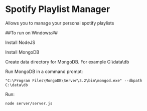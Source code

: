 # Spotify Playlist Manager #

Allows you to manage your personal spotify playlists

##To run on Windows:##

Install NodeJS

Install MongoDB

Create data directory for MongoDB. For example C:\data\db

Run MongoDB in a command prompt: 

    "C:\Program Files\MongoDB\Server\3.2\bin\mongod.exe" --dbpath C:\data\db
    
Run:
    
    node server/server.js